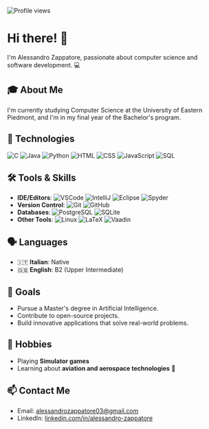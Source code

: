 ![Profile views](https://komarev.com/ghpvc/?username=AlessandroZappatore&label=Visite&color=green)

# Hi there! 👋

I'm Alessandro Zappatore, passionate about computer science and software development. 💻

## 🎓 About Me
I'm currently studying Computer Science at the University of Eastern Piedmont, and I'm in my final year of the Bachelor's program.

## 🔧 Technologies
![C](https://img.shields.io/badge/-C-A8B9CC?logo=c&logoColor=white)
![Java](https://img.shields.io/badge/-Java-007396?logo=java&logoColor=white)
![Python](https://img.shields.io/badge/-Python-3776AB?logo=python&logoColor=white)
![HTML](https://img.shields.io/badge/-HTML-E34F26?logo=html5&logoColor=white)
![CSS](https://img.shields.io/badge/-CSS-1572B6?logo=css3&logoColor=white)
![JavaScript](https://img.shields.io/badge/-JavaScript-F7DF1E?logo=javascript&logoColor=black)
![SQL](https://img.shields.io/badge/-SQL-4479A1?logo=postgresql&logoColor=white)

## 🛠 Tools & Skills
- **IDE/Editors**: ![VSCode](https://img.shields.io/badge/-VSCode-0078D4?logo=visual-studio-code&logoColor=white) 
  ![IntelliJ](https://img.shields.io/badge/-IntelliJ%20IDEA-000000?logo=intellij-idea&logoColor=white) 
  ![Eclipse](https://img.shields.io/badge/-Eclipse-2C2255?logo=eclipse&logoColor=white)
  ![Spyder](https://img.shields.io/badge/-Spyder-FF0000?logo=spyder-ide&logoColor=white)
- **Version Control**: ![Git](https://img.shields.io/badge/-Git-F05032?logo=git&logoColor=white) 
  ![GitHub](https://img.shields.io/badge/-GitHub-181717?logo=github&logoColor=white)
- **Databases**: ![PostgreSQL](https://img.shields.io/badge/-PostgreSQL-336791?logo=postgresql&logoColor=white) 
  ![SQLite](https://img.shields.io/badge/-SQLite-003B57?logo=sqlite&logoColor=white)
- **Other Tools**: ![Linux](https://img.shields.io/badge/-Linux-FCC624?logo=linux&logoColor=black) 
  ![LaTeX](https://img.shields.io/badge/-LaTeX-008080?logo=latex&logoColor=white)
  ![Vaadin](https://img.shields.io/badge/-Vaadin-00B4F0?logo=vaadin&logoColor=white)

## 🗣️ Languages
- 🇮🇹 **Italian**: Native
- 🇬🇧 **English**: B2 (Upper Intermediate)

## 🚀 Goals
- Pursue a Master's degree in Artificial Intelligence.
- Contribute to open-source projects.
- Build innovative applications that solve real-world problems.

## 🎯 Hobbies
- Playing **Simulator games**
- Learning about **aviation and aerospace technologies** 🚀

## 📫 Contact Me
- Email: [alessandrozappatore03@gmail.com](mailto:alessandrozappatore03@gmail.com)
- LinkedIn: [linkedin.com/in/alessandro-zappatore](https://www.linkedin.com/in/alessandro-zappatore-8a0433233)
